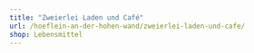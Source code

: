 ```yaml
---
title: "Zweierlei Laden und Café"
url: /hoeflein-an-der-hohen-wand/zweierlei-laden-und-cafe/
shop: Lebensmittel
---
```

